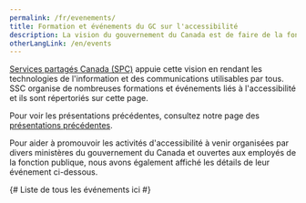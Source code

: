 ```yaml
---
permalink: /fr/evenements/
title: Formation et événements du GC sur l'accessibilité
description: La vision du gouvernement du Canada est de faire de la fonction publique du Canada la plus accessible et inclusive au monde.
otherLangLink: /en/events
---
```


[Services partagés Canada (SPC)](https://www.canada.ca/fr/services-partages.html) appuie cette vision en rendant les technologies de l'information et des communications utilisables par tous. SSC organise de nombreuses formations et événements liés à l'accessibilité et ils sont répertoriés sur cette page.

Pour voir les présentations précédentes, consultez notre page des [présentations précédentes](https://www.gcpedia.gc.ca/wiki/Past_Presentations_%E2%80%93_SSC%E2%80%99s_Accessibility_Training_and_Events_/_Pr%C3%A9sentations_pass%C3%A9es_-_Formation_et_%C3%A9v%C3%A9nements_sur_l%27accessibilit%C3%A9_de_SPC).

Pour aider à promouvoir les activités d'accessibilité à venir organisées par divers ministères du gouvernement du Canada et ouvertes aux employés de la fonction publique, nous avons également affiché les détails de leur événement ci-dessous.

{# Liste de tous les événements ici #}
